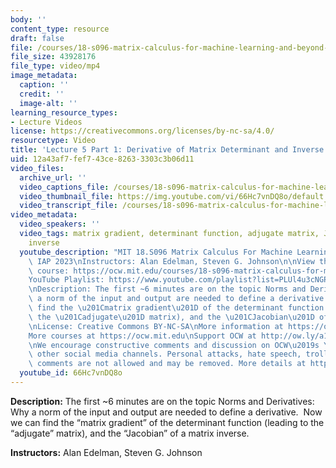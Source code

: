 ```yaml
---
body: ''
content_type: resource
draft: false
file: /courses/18-s096-matrix-calculus-for-machine-learning-and-beyond-january-iap-2023/ocw_18s096_lecture05-part1-new_2023jan27_360p_16_9.mp4
file_size: 43928176
file_type: video/mp4
image_metadata:
  caption: ''
  credit: ''
  image-alt: ''
learning_resource_types:
- Lecture Videos
license: https://creativecommons.org/licenses/by-nc-sa/4.0/
resourcetype: Video
title: 'Lecture 5 Part 1: Derivative of Matrix Determinant and Inverse'
uid: 12a43af7-fef7-43ce-8263-3303c3b06d11
video_files:
  archive_url: ''
  video_captions_file: /courses/18-s096-matrix-calculus-for-machine-learning-and-beyond-january-iap-2023/ocw_18s096_lecture05-part1-new_2023jan27_captions.vtt
  video_thumbnail_file: https://img.youtube.com/vi/66Hc7vnDQ8o/default.jpg
  video_transcript_file: /courses/18-s096-matrix-calculus-for-machine-learning-and-beyond-january-iap-2023/ocw_18s096_lecture05-part1-new_2023jan27_transcript.pdf
video_metadata:
  video_speakers: ''
  video_tags: matrix gradient, determinant function, adjugate matrix, Jacobian, matrix
    inverse
  youtube_description: "MIT 18.S096 Matrix Calculus For Machine Learning And Beyond,\
    \ IAP 2023\nInstructors: Alan Edelman, Steven G. Johnson\n\nView the complete\
    \ course: https://ocw.mit.edu/courses/18-s096-matrix-calculus-for-machine-learning-and-beyond-january-iap-2023/\n\
    YouTube Playlist: https://www.youtube.com/playlist?list=PLUl4u3cNGP62EaLLH92E_VCN4izBKK6OE\n\
    \nDescription: The first ~6 minutes are on the topic Norms and Derivatives: Why\
    \ a norm of the input and output are needed to define a derivative.  Now we can\
    \ find the \u201Cmatrix gradient\u201D of the determinant function (leading to\
    \ the \u201Cadjugate\u201D matrix), and the \u201CJacobian\u201D of a matrix inverse.\n\
    \nLicense: Creative Commons BY-NC-SA\nMore information at https://ocw.mit.edu/terms\n\
    More courses at https://ocw.mit.edu\nSupport OCW at http://ow.ly/a1If50zVRlQ\n\
    \nWe encourage constructive comments and discussion on OCW\u2019s YouTube and\
    \ other social media channels. Personal attacks, hate speech, trolling, and inappropriate\
    \ comments are not allowed and may be removed. More details at https://ocw.mit.edu/comments."
  youtube_id: 66Hc7vnDQ8o
---
```

**Description:** The first ~6 minutes are on the topic Norms and Derivatives: Why a norm of the input and output are needed to define a derivative.  Now we can find the “matrix gradient” of the determinant function (leading to the “adjugate” matrix), and the “Jacobian” of a matrix inverse.

**Instructors:** Alan Edelman, Steven G. Johnson